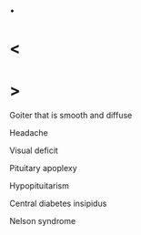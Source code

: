# .

# <

# >

Goiter that is smooth and diffuse

Headache

Visual deficit

Pituitary apoplexy

Hypopituitarism

Central diabetes insipidus

Nelson syndrome
